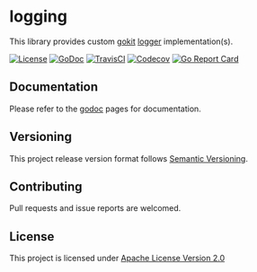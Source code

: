 # logging
This library provides custom [gokit](https://github.com/go-kit/kit) [logger](https://github.com/go-kit/kit/tree/master/log) implementation(s).

[![License](https://img.shields.io/badge/license-apache%20v2.0-blue.svg?style=flat-square)](https://opensource.org/licenses/Apache-2.0)
[![GoDoc](https://img.shields.io/badge/godoc-reference-blue.svg?style=flat-square)](https://godoc.org/github.com/adzr/logging)
[![TravisCI](https://img.shields.io/travis/com/adzr/logging.svg?style=flat-square)](https://travis-ci.com/adzr/logging)
[![Codecov](https://img.shields.io/codecov/c/github/adzr/logging.svg?style=flat-square)](https://codecov.io/gh/adzr/logging)
[![Go Report Card](https://goreportcard.com/badge/github.com/adzr/logging?style=flat-square)](https://goreportcard.com/report/github.com/adzr/logging)

## Documentation
Please refer to the [godoc](https://godoc.org/github.com/adzr/logging) pages for documentation.

## Versioning
This project release version format follows [Semantic Versioning](http://semver.org/).

## Contributing
Pull requests and issue reports are welcomed.

## License
This project is licensed under [Apache License Version 2.0](http://www.apache.org/licenses/LICENSE-2.0.txt)
